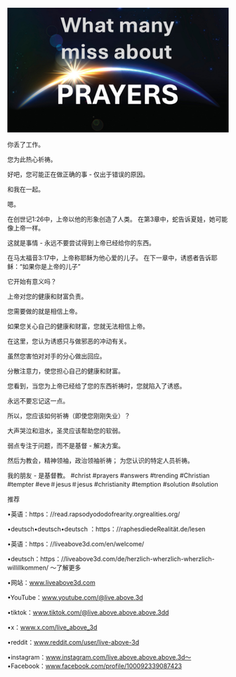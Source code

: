 ![Video cover image](../cover.jpg)

你丢了工作。

您为此热心祈祷。

好吧，您可能正在做正确的事 - 仅出于错误的原因。

和我在一起。

嗯。

在创世记1:26中，上帝以他的形象创造了人类。 在第3章中，蛇告诉夏娃，她可能像上帝一样。

这就是事情 - 永远不要尝试得到上帝已经给你的东西。

在马太福音3:17中，上帝称耶稣为他心爱的儿子。 在下一章中，诱惑者告诉耶稣：“如果你是上帝的儿子”

它开始有意义吗？

上帝对您的健康和财富负责。

您需要做的就是相信上帝。

如果您关心自己的健康和财富，您就无法相信上帝。

在这里，您认为诱惑只与做邪恶的冲动有关。

虽然您害怕对对手的分心做出回应。

分散注意力，使您担心自己的健康和财富。

您看到，当您为上帝已经给了您的东西祈祷时，您就陷入了诱惑。

永远不要忘记这一点。

所以，您应该如何祈祷（即使您刚刚失业）？

大声哭泣和泪水，圣灵应该帮助您的软弱。

弱点专注于问题，而不是基督 - 解决方案。

然后为教会，精神领袖，政治领袖祈祷； 为您认识的特定人员祈祷。

我的朋友 - 是基督教。
#christ #prayers #answers #trending #Christian #tempter #eve＃jesus＃jesus #christianity #temption #solution #solution


推荐

•英语：https：//read.rapsodyododofrearity.orgrealities.org/

•deutsch•deutsch•deutsch ：https：//raphesdiedeRealität.de/lesen

•英语：https：//liveabove3d.com/en/welcome/

•deutsch：https：//liveabove3d.com/de/herzlich-wherzlich-wherzlich-willillkommen/ 〜了解更多


•网站：www.liveabove3d.com

•YouTube：www.youtube.com/@live.above.3d

•tiktok：www.tiktok.com/@live.above.above.above.3dd

•x：www.x.com/live_above_3d

•reddit：www.reddit.com/user/live-above-3d

•instagram：www.instagram.com/live.above.above.above.3d〜 •Facebook：www.facebook.com/profile/100092339087423

